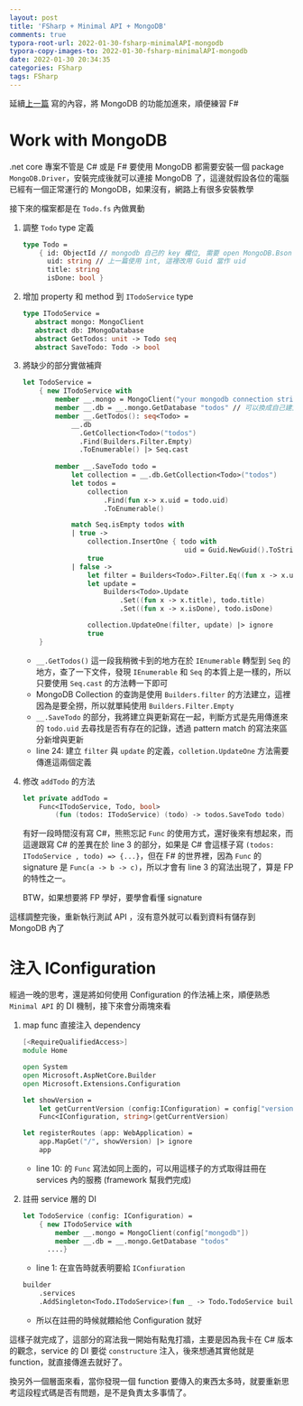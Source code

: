 ```yaml
---
layout: post
title: 'FSharp + Minimal API + MongoDB'
comments: true
typora-root-url: 2022-01-30-fsharp-minimalAPI-mongodb
typora-copy-images-to: 2022-01-30-fsharp-minimalAPI-mongodb
date: 2022-01-30 20:34:35
categories: FSharp
tags: FSharp
---
```


延續[上一篇](https://blog.kevinyang.net/2022/01/30/fsharp-minimal-api/) 寫的內容，將 MongoDB 的功能加進來，順便練習 F#

<!-- more -->

# Work with MongoDB

.net core 專案不管是 C# 或是 F# 要使用 MongoDB 都需要安裝一個 package `MongoDB.Driver`，安裝完成後就可以連接 MongoDB 了，這邊就假設各位的電腦已經有一個正常運行的 MongoDB，如果沒有，網路上有很多安裝教學

接下來的檔案都是在 `Todo.fs` 內做異動

1. 調整 `Todo` type 定義

   ```fsharp
   type Todo = 
       { id: ObjectId // mongodb 自己的 key 欄位, 需要 open MongoDB.Bson
         uid: string // 上一篇使用 int, 這裡改用 Guid 當作 uid
         title: string
         isDone: bool }
   ```

2. 增加 property 和 method 到 `ITodoService` type

   ```fsharp
   type ITodoService =  
      abstract mongo: MongoClient
      abstract db: IMongoDatabase
      abstract GetTodos: unit -> Todo seq
      abstract SaveTodo: Todo -> bool
   ```

3. 將缺少的部分實做補齊

   ```fsharp
   let TodoService = 
       { new ITodoService with   
           member __.mongo = MongoClient("your mongodb connection string")
           member __.db = __.mongo.GetDatabase "todos" // 可以換成自己建立的 database 名稱
           member __.GetTodos(): seq<Todo> =
               __.db
                 .GetCollection<Todo>("todos")
                 .Find(Builders.Filter.Empty)
                 .ToEnumerable() |> Seq.cast
                 
           member __.SaveTodo todo =
               let collection = __.db.GetCollection<Todo>("todos")
               let todos = 
                   collection
                       .Find(fun x-> x.uid = todo.uid)
                       .ToEnumerable()
   
               match Seq.isEmpty todos with
               | true -> 
                   collection.InsertOne { todo with 
                                           uid = Guid.NewGuid().ToString() }
                   true
               | false -> 
                   let filter = Builders<Todo>.Filter.Eq((fun x -> x.uid), todo.uid)
                   let update =
                       Builders<Todo>.Update
                           .Set((fun x -> x.title), todo.title)
                           .Set((fun x -> x.isDone), todo.isDone)
   
                   collection.UpdateOne(filter, update) |> ignore
                   true
       }
   ```

   * `__.GetTodos()` 這一段我稍微卡到的地方在於 `IEnumerable` 轉型到 `Seq` 的地方，查了一下文件，發現 `IEnumerable` 和 `Seq` 的本質上是一樣的，所以只要使用 `Seq.cast` 的方法轉一下即可
   * MongoDB Collection 的查詢是使用 `Builders.filter` 的方法建立，這裡因為是要全撈，所以就單純使用 `Builders.Filter.Empty`
   * `__.SaveTodo` 的部分，我將建立與更新寫在一起，判斷方式是先用傳進來的 `todo.uid` 去尋找是否有存在的記錄，透過 pattern match 的寫法來區分新增與更新
   * line 24: 建立 `filter` 與 `update` 的定義，`colletion.UpdateOne` 方法需要傳進這兩個定義

4. 修改 `addTodo` 的方法

   ```fsharp
   let private addTodo =
       Func<ITodoService, Todo, bool>
           (fun (todos: ITodoService) (todo) -> todos.SaveTodo todo)
   ```

   有好一段時間沒有寫 C#，熊熊忘記 `Func` 的使用方式，還好後來有想起來，而這邊跟寫 C# 的差異在於 line 3 的部分，如果是 C# 會這樣子寫 `(todos: ITodoService , todo) => {...}`，但在 F# 的世界裡，因為 `Func` 的 signature 是 `Func(a -> b -> c)`，所以才會有 line 3 的寫法出現了，算是 FP 的特性之一。

   BTW，如果想要將 FP 學好，要學會看懂 signature

這樣調整完後，重新執行測試 API ，沒有意外就可以看到資料有儲存到 MongoDB 內了

# 注入 IConfiguration

經過一晚的思考，還是將如何使用 Configuration 的作法補上來，順便熟悉 `Minimal API` 的 DI 機制，接下來會分兩塊來看

1. map func 直接注入 dependency

   ```fsharp
   [<RequireQualifiedAccess>]
   module Home
   
   open System
   open Microsoft.AspNetCore.Builder
   open Microsoft.Extensions.Configuration
   
   let showVersion = 
       let getCurrentVersion (config:IConfiguration) = config["version"]
       Func<IConfiguration, string>(getCurrentVersion)
   
   let registerRoutes (app: WebApplication) =
       app.MapGet("/", showVersion) |> ignore
       app
   ```

   * line 10: 的 `Func` 寫法如同上面的，可以用這樣子的方式取得註冊在 services 內的服務 (framework 幫我們完成)

2. 註冊 service 層的 DI

   ```fsharp
   let TodoService (config: IConfiguration) = 
       { new ITodoService with        
           member __.mongo = MongoClient(config["mongodb"])
           member __.db = __.mongo.GetDatabase "todos"
         ....}
   ```

   * line 1: 在宣告時就表明要給 `IConfiuration`

   ```fsharp
   builder
       .services
       .AddSingleton<Todo.ITodoService>(fun _ -> Todo.TodoService builder.Configuration) |> ignore
   ```

   * 所以在註冊的時候就餵給他 Configuration 就好

這樣子就完成了，這部分的寫法我一開始有點鬼打牆，主要是因為我卡在 C# 版本的觀念，service 的 DI 要從 `constructure` 注入，後來想通其實他就是 function，就直接傳進去就好了。

換另外一個層面來看，當你發現一個 function 要傳入的東西太多時，就要重新思考這段程式碼是否有問題，是不是負責太多事情了。



